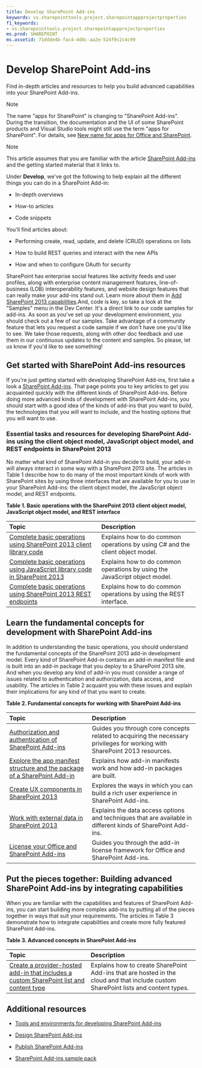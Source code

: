 ```yaml
---
title: Develop SharePoint Add-ins
keywords: vs.sharepointtools.project.sharepointappprojectproperties
f1_keywords:
- vs.sharepointtools.project.sharepointappprojectproperties
ms.prod: SHAREPOINT
ms.assetid: 71ddde4b-fac4-4d8c-aa2e-524f9c2c4c99
---
```



# Develop SharePoint Add-ins
Find in-depth articles and resources to help you build advanced capabilities into your SharePoint Add-ins.
> [!NOTE]
> The name "apps for SharePoint" is changing to "SharePoint Add-ins". During the transition, the documentation and the UI of some SharePoint products and Visual Studio tools might still use the term "apps for SharePoint". For details, see  [New name for apps for Office and SharePoint](new-name-for-apps-for-sharepoint.md#bk_newname). 
  
    
    


> [!NOTE]
> This article assumes that you are familiar with the article  [SharePoint Add-ins](sharepoint-add-ins.md) and the getting started material that it links to.
  
    
    


Under **Develop**, we've got the following to help explain all the different things you can do in a SharePoint Add-in:
  
    
    


- In-depth overviews
    
  
- How-to articles
    
  
- Code snippets
    
  
You'll find articles about: 
- Performing create, read, update, and delete (CRUD) operations on lists
    
  
- How to build REST queries and interact with the new APIs
    
  
- How and when to configure OAuth for security
    
  
SharePoint has enterprise social features like activity feeds and user profiles, along with enterprise content management features, line-of-business (LOB) interoperability features, and website design features that can really make your add-ins stand out. Learn more about them in  [Add SharePoint 2013 capabilities](http://msdn.microsoft.com/library/11ecb65e-6dc5-4cf1-80ca-3c16418697b6%28Office.15%29.aspx).And, code is key, so take a look at the "Samples" menu in the Dev Center. It's a direct link to our code samples for add-ins. As soon as you've set up your development environment, you should check out a few of our samples. Take advantage of a community feature that lets you request a code sample if we don't have one you'd like to see. We take those requests, along with other doc feedback and use them in our continuous updates to the content and samples. So please, let us know if you'd like to see something!
## Get started with SharePoint Add-ins resources
<a name="bk_gettingstarted"> </a>

If you're just getting started with developing SharePoint Add-ins, first take a look a  [SharePoint Add-ins](sharepoint-add-ins.md). That page points you to key articles to get you acquainted quickly with the different kinds of SharePoint Add-ins. Before doing more advanced kinds of development with SharePoint Add-ins, you should start with a good idea of the kinds of add-ins that you want to build, the technologies that you will want to include, and the hosting options that you will want to use.
  
    
    

### Essential tasks and resources for developing SharePoint Add-ins using the client object model, JavaScript object model, and REST endpoints in SharePoint 2013
<a name="bk_essentials"> </a>

No matter what kind of SharePoint Add-in you decide to build, your add-in will always interact in some way with a SharePoint 2013 site. The articles in Table 1 describe how to do many of the most important kinds of work with SharePoint sites by using three interfaces that are available for you to use in your SharePoint Add-ins: the client object model, the JavaScript object model, and REST endpoints.
  
    
    

**Table 1. Basic operations with the SharePoint 2013 client object model, JavaScript object model, and REST interface**


|**Topic**|**Description**|
|:-----|:-----|
| [Complete basic operations using SharePoint 2013 client library code](complete-basic-operations-using-sharepoint-2013-client-library-code.md) <br/> |Explains how to do common operations by using C# and the client object model.  <br/> |
| [Complete basic operations using JavaScript library code in SharePoint 2013](complete-basic-operations-using-javascript-library-code-in-sharepoint-2013.md) <br/> |Explains how to do common operations by using the JavaScript object model.  <br/> |
| [Complete basic operations using SharePoint 2013 REST endpoints](complete-basic-operations-using-sharepoint-2013-rest-endpoints.md) <br/> |Explains how to do common operations by using the REST interface.  <br/> |
   

## Learn the fundamental concepts for development with SharePoint Add-ins
<a name="bk_fundamentals"> </a>

In addition to understanding the basic operations, you should understand the fundamental concepts of the SharePoint 2013 add-in development model. Every kind of SharePoint Add-in contains an add-in manifest file and is built into an add-in package that you deploy to a SharePoint 2013 site. And when you develop any kind of add-in you must consider a range of issues related to authentication and authorization, data access, and usability. The articles in Table 2 acquaint you with these issues and explain their implications for any kind of that you want to create.
  
    
    

**Table 2. Fundamental concepts for working with SharePoint Add-ins**


|**Topic**|**Description**|
|:-----|:-----|
| [Authorization and authentication of SharePoint Add-ins](authorization-and-authentication-of-sharepoint-add-ins.md) <br/> |Guides you through core concepts related to acquiring the necessary privileges for working with SharePoint 2013 resources.  <br/> |
| [Explore the app manifest structure and the package of a SharePoint Add-in](explore-the-app-manifest-structure-and-the-package-of-a-sharepoint-add-in.md) <br/> |Explains how add-in manifests work and how add-in packages are built.  <br/> |
| [Create UX components in SharePoint 2013](create-ux-components-in-sharepoint-2013.md) <br/> |Explores the ways in which you can build a rich user experience in SharePoint Add-ins.  <br/> |
| [Work with external data in SharePoint 2013](work-with-external-data-in-sharepoint-2013.md) <br/> |Explains the data access options and techniques that are available in different kinds of SharePoint Add-ins.  <br/> |
| [License your Office and SharePoint Add-ins](http://msdn.microsoft.com/library/3e0e8ff6-66d6-44ff-b0c2-59108ebd9181%28Office.15%29.aspx) <br/> |Guides you through the add-in license framework for Office and SharePoint Add-ins.  <br/> |
   

## Put the pieces together: Building advanced SharePoint Add-ins by integrating capabilities
<a name="bk_integrate"> </a>

When you are familiar with the capabilities and features of SharePoint Add-ins, you can start building more complex add-ins by putting all of the pieces together in ways that suit your requirements. The articles in Table 3 demonstrate how to integrate capabilities and create more fully featured SharePoint Add-ins.
  
    
    

**Table 3. Advanced concepts in SharePoint Add-ins**


|**Topic**|**Description**|
|:-----|:-----|
| [Create a provider-hosted add-in that includes a custom SharePoint list and content type](create-a-provider-hosted-add-in-that-includes-a-custom-sharepoint-list-and-conte.md) <br/> |Explains how to create SharePoint Add-ins that are hosted in the cloud and that include custom SharePoint lists and content types.  <br/> |
   

## Additional resources
<a name="bk_addresources"> </a>


-  [Tools and environments for developing SharePoint Add-ins](tools-and-environments-for-developing-sharepoint-add-ins.md)
    
  
-  [Design SharePoint Add-ins](design-sharepoint-add-ins.md)
    
  
-  [Publish SharePoint Add-ins](publish-sharepoint-add-ins.md)
    
  
-  [SharePoint Add-ins sample pack](http://code.msdn.microsoft.com/office/Apps-for-SharePoint-sample-64c80184)
    
  

